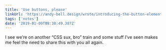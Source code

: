 ```yaml
---
title: 'Use buttons, please'
linkUrl: 'https://andy-bell.design/wrote/introducing-the-button-element/'
tags: ['notes'] 
date: '2019-01-09T08:38:49.387Z'
---
```

I see we’re on another “CSS sux, bro” train and some stuff I’ve seen makes me feel the need to share this with you all again.